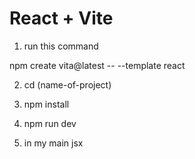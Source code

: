 # React + Vite

1. run this command

npm create vita@latest <name-of-project> -- --template react

2. cd (name-of-project)

3. npm install

4. npm run dev

5. in my main jsx